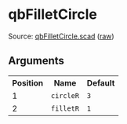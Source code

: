 # qbFilletCircle

Source: [qbFilletCircle.scad](https://github.com/little-blossom/openscad-qbase/blob/master/qbFilletCircle.scad) ([raw](https://raw.githubusercontent.com/little-blossom/openscad-qbase/master/qbFilletCircle.scad))

## Arguments

<table>
<tr><th>Position</th><th>Name</th><th>Default</th></tr>
<tr><td>1</td><td><code>circleR</code></td><td><code>3</code></td></tr>
<tr><td>2</td><td><code>filletR</code></td><td><code>1</code></td></tr>
</table>